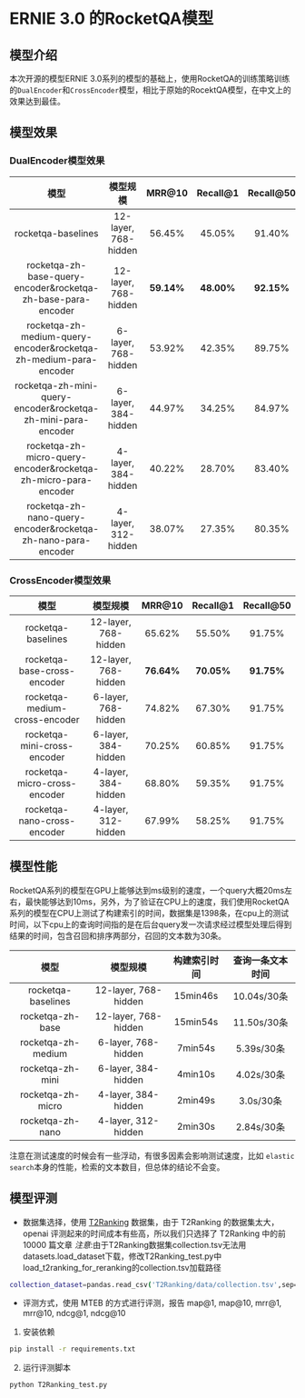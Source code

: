 # ERNIE 3.0 的RocketQA模型


## 模型介绍

本次开源的模型ERNIE 3.0系列的模型的基础上，使用RocketQA的训练策略训练的`DualEncoder`和`CrossEncoder`模型，相比于原始的RocektQA模型，在中文上的效果达到最佳。

## 模型效果

### DualEncoder模型效果

|  模型                         |   模型规模               |    MRR@10      |    Recall@1      |    Recall@50      |
| :--------------------------: | :-------------------------------: | :-------------: |:-------------: |:-------------: |
|  rocketqa-baselines          | 12-layer, 768-hidden                     |  56.45%    |45.05% | 91.40%|
|  rocketqa-zh-base-query-encoder&rocketqa-zh-base-para-encoder | 12-layer, 768-hidden       |  **59.14%**    |**48.00%** | **92.15%**|
|  rocketqa-zh-medium-query-encoder&rocketqa-zh-medium-para-encoder | 6-layer, 768-hidden    |  53.92%    |42.35% | 89.75%|
|  rocketqa-zh-mini-query-encoder&rocketqa-zh-mini-para-encoder     | 6-layer, 384-hidden    |  44.97%    |34.25% | 84.97%|
|  rocketqa-zh-micro-query-encoder&rocketqa-zh-micro-para-encoder   | 4-layer, 384-hidden    |  40.22%    |28.70% | 83.40% |
|  rocketqa-zh-nano-query-encoder&rocketqa-zh-nano-para-encoder     | 4-layer, 312-hidden    |  38.07%    |27.35% | 80.35%|


### CrossEncoder模型效果

|  模型                         |   模型规模               |    MRR@10      |    Recall@1      |    Recall@50      |
| :--------------------------: | :-------------------------------: | :-------------: |:-------------: |:-------------: |
|  rocketqa-baselines                   | 12-layer, 768-hidden                     |  65.62%    |55.50% | 91.75%|
|  rocketqa-base-cross-encoder| 12-layer, 768-hidden       |  **76.64%**    |**70.05%** | **91.75%**|
|  rocketqa-medium-cross-encoder | 6-layer, 768-hidden    |  74.82%    |67.30% | 91.75%|
|  rocketqa-mini-cross-encoder     | 6-layer, 384-hidden    |  70.25%    |60.85% | 91.75%|
|  rocketqa-micro-cross-encoder   | 4-layer, 384-hidden    |  68.80%    |59.35% | 91.75% |
|  rocketqa-nano-cross-encoder    | 4-layer, 312-hidden    |  67.99%    |58.25% | 91.75%|


## 模型性能

RocketQA系列的模型在GPU上能够达到ms级别的速度，一个query大概20ms左右，最快能够达到10ms，另外，为了验证在CPU上的速度，我们使用RocketQA系列的模型在CPU上测试了构建索引的时间，数据集是1398条，在cpu上的测试时间，以下cpu上的查询时间指的是在后台query发一次请求经过模型处理后得到结果的时间，包含召回和排序两部分，召回的文本数为30条。

|  模型                         |   模型规模               |    构建索引时间      |    查询一条文本时间      |
| :--------------------------: | :-------------------------------: | :-------------: |:-------------: |
|  rocketqa-baselines          | 12-layer, 768-hidden                     |   15min46s  |10.04s/30条 |
|  rocketqa-zh-base                  | 12-layer, 768-hidden                     |   15min54s  |11.50s/30条 |
|  rocketqa-zh-medium| 6-layer, 768-hidden       |  7min54s    | 5.39s/30条 |
|  rocketqa-zh-mini | 6-layer, 384-hidden    |  4min10s    |4.02s/30条 |
|  rocketqa-zh-micro     | 4-layer, 384-hidden    |  2min49s   |3.0s/30条 |
|  rocketqa-zh-nano   | 4-layer, 312-hidden    |  2min30s    |2.84s/30条 |

注意在测试速度的时候会有一些浮动，有很多因素会影响测试速度，比如 `elastic search`本身的性能，检索的文本数目，但总体的结论不会变。

## 模型评测
- 数据集选择，使用 [T2Ranking](https://github.com/THUIR/T2Ranking/tree/main) 数据集，由于 T2Ranking 的数据集太大，openai 评测起来的时间成本有些高，所以我们只选择了 T2Ranking 中的前 10000 篇文章
*注意*:由于T2Ranking数据集collection.tsv无法用datasets.load_dataset下载，修改T2Ranking_test.py中load_t2ranking_for_reranking的collection.tsv加载路径
```bash
collection_dataset=pandas.read_csv('T2Ranking/data/collection.tsv',sep='\t')
```
- 评测方式，使用 MTEB 的方式进行评测，报告 map@1, map@10, mrr@1, mrr@10, ndcg@1, ndcg@10
1. 安装依赖
```bash
pip install -r requirements.txt
```
2. 运行评测脚本
```bash
python T2Ranking_test.py
```
